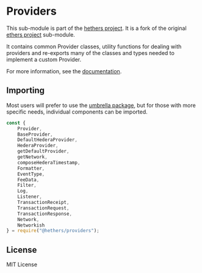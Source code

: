 Providers
==================

This sub-module is part of the [hethers project](https://github.com/hashgraph/hethers.js). It is a fork of the original [ethers project](https://github.com/ethers-io/ethers.js) sub-module.

It contains common Provider classes, utility functions for dealing with providers
and re-exports many of the classes and types needed to implement a custom Provider.

For more information, see the [documentation](https://docs.hedera.com/hethers/application-programming-interface/providers).


Importing
---------

Most users will prefer to use the [umbrella package](https://www.npmjs.com/package/@hashgraph/hethers),
but for those with more specific needs, individual components can be imported.

```javascript
const {
    Provider,
    BaseProvider,
    DefaultHederaProvider,
    HederaProvider,
    getDefaultProvider,
    getNetwork,
    composeHederaTimestamp,
    Formatter,
    EventType,
    FeeData,
    Filter,
    Log,
    Listener,
    TransactionReceipt,
    TransactionRequest,
    TransactionResponse,
    Network,
    Networkish
} = require("@hethers/providers");
```


License
-------

MIT License
